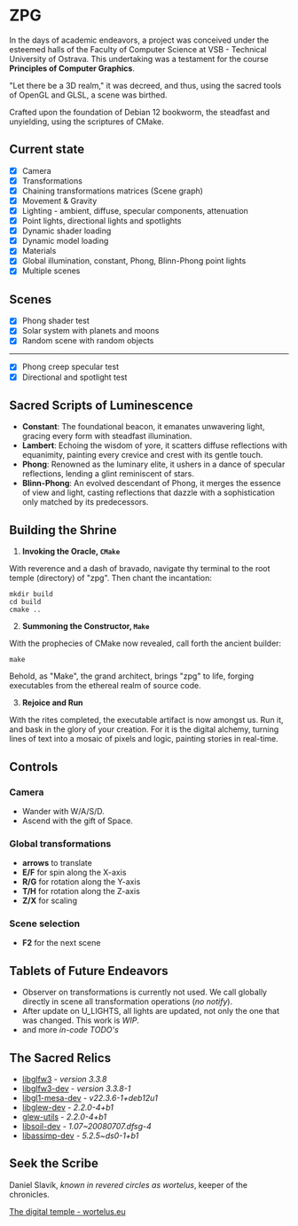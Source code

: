 # ZPG
In the days of academic endeavors, a project was conceived under the 
esteemed halls of the Faculty of Computer Science at VSB - 
Technical University of Ostrava. This undertaking was a 
testament for the course **Principles of Computer Graphics**.

"Let there be a 3D realm," it was decreed, and thus, using the sacred 
tools of OpenGL and GLSL, a scene was birthed.

Crafted upon the foundation of Debian 12 bookworm, the steadfast and 
unyielding, using the scriptures of CMake.

## Current state
- [x] Camera
- [x] Transformations
- [x] Chaining transformations matrices (Scene graph)
- [x] Movement & Gravity
- [x] Lighting - ambient, diffuse, specular components, attenuation
- [x] Point lights, directional lights and spotlights
- [x] Dynamic shader loading
- [x] Dynamic model loading
- [x] Materials
- [x] Global illumination, constant, Phong, Blinn-Phong point lights
- [x] Multiple scenes

## Scenes
- [x] Phong shader test
- [x] Solar system with planets and moons
- [x] Random scene with random objects
______________________________________________________________________________________
- [x] Phong creep specular test
- [x] Directional and spotlight test

## Sacred Scripts of Luminescence
- **Constant**: The foundational beacon, it emanates unwavering light, 
gracing every form with steadfast illumination.
- **Lambert**: Echoing the wisdom of yore, it scatters diffuse 
reflections with equanimity, painting every crevice and crest with its gentle touch.
- **Phong**: Renowned as the luminary elite, it ushers in a dance of specular 
reflections, lending a glint reminiscent of stars. 
- **Blinn-Phong**: An evolved descendant of Phong, it merges 
the essence of view and light, casting reflections that dazzle 
with a sophistication only matched by its predecessors.

## Building the Shrine
1. **Invoking the Oracle, `CMake`**

With reverence and a dash of bravado, navigate thy terminal to 
the root temple (directory) of "zpg". Then chant the incantation:

```shell
mkdir build
cd build
cmake ..
```
2. **Summoning the Constructor, `Make`**

With the prophecies of CMake now revealed, call forth the ancient builder:
```shell
make
```

Behold, as "Make", the grand architect, brings "zpg" to life, forging 
executables from the ethereal realm of source code.

3. **Rejoice and Run**

With the rites completed, the executable artifact is now amongst us. 
Run it, and bask in the glory of your creation. For it is the digital alchemy, 
turning lines of text into a mosaic of pixels and logic, painting stories in real-time.
## Controls
### Camera
- Wander with W/A/S/D.
- Ascend with the gift of Space.

### Global transformations
- **arrows** to translate
- **E/F** for spin along the X-axis
- **R/G** for rotation along the Y-axis
- **T/H** for rotation along the Z-axis
- **Z/X** for scaling

### Scene selection
- **F2** for the next scene

## Tablets of Future Endeavors
- Observer on transformations is currently not used.
We call globally directly in scene all transformation operations (*no notify*).
- After update on U_LIGHTS, all lights are updated, not only the one that was changed. This work is _WIP_.
- and more _in-code TODO's_

## The Sacred Relics
- [libglfw3](https://www.glfw.org/) - *version 3.3.8*
- [libglfw3-dev](https://www.glfw.org/) - *version 3.3.8-1*
- [libgl1-mesa-dev](https://www.mesa3d.org/) - *v22.3.6-1+deb12u1*
- [libglew-dev](https://glew.sourceforge.net/) - *2.2.0-4+b1*
- [glew-utils](https://glew.sourceforge.net/) - *2.2.0-4+b1*
- [libsoil-dev](https://www.&q=libsoil) - *1.07~20080707.dfsg-4*
- [libassimp-dev](https://www.assimp.org/) - *5.2.5~ds0-1+b1*

## Seek the Scribe
Daniel Slavík, _known in revered circles as wortelus_, keeper of the chronicles.

[The digital temple - wortelus.eu](https://www.wortelus.eu) 
